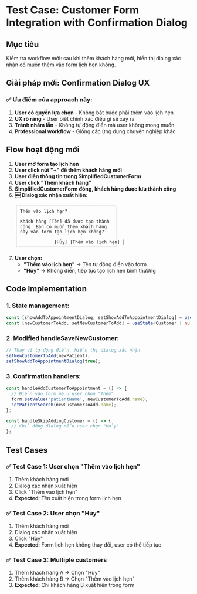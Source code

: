 # Test Case: Customer Form Integration with Confirmation Dialog

## Mục tiêu
Kiểm tra workflow mới: sau khi thêm khách hàng mới, hiển thị dialog xác nhận có muốn thêm vào form lịch hẹn không.

## Giải pháp mới: Confirmation Dialog UX

### ✅ **Ưu điểm của approach này:**
1. **User có quyền lựa chọn** - Không bắt buộc phải thêm vào lịch hẹn
2. **UX rõ ràng** - User biết chính xác điều gì sẽ xảy ra
3. **Tránh nhầm lẫn** - Không tự động điền mà user không mong muốn
4. **Professional workflow** - Giống các ứng dụng chuyên nghiệp khác

## Flow hoạt động mới

1. **User mở form tạo lịch hẹn**
2. **User click nút "+" để thêm khách hàng mới**
3. **User điền thông tin trong SimplifiedCustomerForm**
4. **User click "Thêm khách hàng"**
5. **SimplifiedCustomerForm đóng, khách hàng được lưu thành công**
6. **🆕 Dialog xác nhận xuất hiện:**
   ```
   ┌─────────────────────────────────────┐
   │ Thêm vào lịch hẹn?                  │
   │                                     │
   │ Khách hàng [Tên] đã được tạo thành  │
   │ công. Bạn có muốn thêm khách hàng   │
   │ này vào form tạo lịch hẹn không?    │
   │                                     │
   │              [Hủy] [Thêm vào lịch hẹn] │
   └─────────────────────────────────────┘
   ```
7. **User chọn:**
   - **"Thêm vào lịch hẹn"** → Tên tự động điền vào form
   - **"Hủy"** → Không điền, tiếp tục tạo lịch hẹn bình thường

## Code Implementation

### 1. State management:
```typescript
const [showAddToAppointmentDialog, setShowAddToAppointmentDialog] = useState(false);
const [newCustomerToAdd, setNewCustomerToAdd] = useState<Customer | null>(null);
```

### 2. Modified handleSaveNewCustomer:
```typescript
// Thay vì tự động điền, hiển thị dialog xác nhận
setNewCustomerToAdd(newPatient);
setShowAddToAppointmentDialog(true);
```

### 3. Confirmation handlers:
```typescript
const handleAddCustomerToAppointment = () => {
  // Điền vào form nếu user chọn "Thêm"
  form.setValue('patientName', newCustomerToAdd.name);
  setPatientSearch(newCustomerToAdd.name);
};

const handleSkipAddingCustomer = () => {
  // Chỉ đóng dialog nếu user chọn "Hủy"
};
```

## Test Cases

### ✅ **Test Case 1: User chọn "Thêm vào lịch hẹn"**
1. Thêm khách hàng mới
2. Dialog xác nhận xuất hiện
3. Click "Thêm vào lịch hẹn"
4. **Expected**: Tên xuất hiện trong form lịch hẹn

### ✅ **Test Case 2: User chọn "Hủy"**
1. Thêm khách hàng mới
2. Dialog xác nhận xuất hiện
3. Click "Hủy"
4. **Expected**: Form lịch hẹn không thay đổi, user có thể tiếp tục

### ✅ **Test Case 3: Multiple customers**
1. Thêm khách hàng A → Chọn "Hủy"
2. Thêm khách hàng B → Chọn "Thêm vào lịch hẹn"
3. **Expected**: Chỉ khách hàng B xuất hiện trong form
